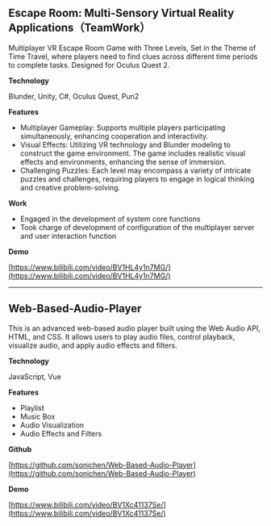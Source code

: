 ## **Escape Room: Multi-Sensory Virtual Reality Applications（TeamWork）**

Multiplayer VR Escape Room Game with Three Levels, Set in the Theme of Time Travel, where players need to find clues across different time periods to complete tasks. Designed for Oculus Quest 2.

**Technology**

Blunder, Unity, C#, Oculus Quest, Pun2

**Features**

- Multiplayer Gameplay: Supports multiple players participating simultaneously, enhancing cooperation and interactivity.
- Visual Effects: Utilizing VR technology and Blunder modeling to construct the game environment. The game includes realistic visual effects and environments, enhancing the sense of immersion.
- Challenging Puzzles: Each level may encompass a variety of intricate puzzles and challenges, requiring players to engage in logical thinking and creative problem-solving.

**Work**

- Engaged in the development of system core functions
- Took charge of development of configuration of the multiplayer server and user interaction function 

**Demo**

[https://www.bilibili.com/video/BV1HL4y1n7MG/](https://www.bilibili.com/video/BV1HL4y1n7MG/)

<hr>

## **Web-Based-Audio-Player**

This is an advanced web-based audio player built using the Web Audio API, HTML, and CSS. It allows users to play audio files, control playback, visualize audio, and apply audio effects and filters.

**Technology**

JavaScript, Vue

**Features**

- Playlist
- Music Box
- Audio Visualization
- Audio Effects and Filters

**Github**

[https://github.com/sonichen/Web-Based-Audio-Player](https://github.com/sonichen/Web-Based-Audio-Player)

**Demo**

[https://www.bilibili.com/video/BV1Xc41137Se/](https://www.bilibili.com/video/BV1Xc41137Se/)
